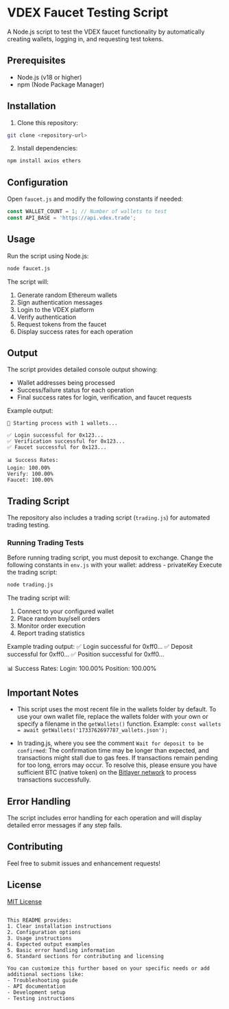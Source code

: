 # VDEX Faucet Testing Script

A Node.js script to test the VDEX faucet functionality by automatically creating wallets, logging in, and requesting test tokens.

## Prerequisites

- Node.js (v18 or higher)
- npm (Node Package Manager)

## Installation

1. Clone this repository:

```bash
git clone <repository-url>
```

2. Install dependencies:

```bash
npm install axios ethers
```

## Configuration

Open `faucet.js` and modify the following constants if needed:

```javascript
const WALLET_COUNT = 1; // Number of wallets to test
const API_BASE = 'https://api.vdex.trade';
```

## Usage

Run the script using Node.js:

```bash
node faucet.js
```

The script will:

1. Generate random Ethereum wallets
2. Sign authentication messages
3. Login to the VDEX platform
4. Verify authentication
5. Request tokens from the faucet
6. Display success rates for each operation

## Output

The script provides detailed console output showing:

- Wallet addresses being processed
- Success/failure status for each operation
- Final success rates for login, verification, and faucet requests

Example output:

```
🚀 Starting process with 1 wallets...

✅ Login successful for 0x123...
✅ Verification successful for 0x123...
✅ Faucet successful for 0x123...

📊 Success Rates:
Login: 100.00%
Verify: 100.00%
Faucet: 100.00%
```

## Trading Script

The repository also includes a trading script (`trading.js`) for automated trading testing.

### Running Trading Tests

Before running trading script, you must deposit to exchange.
Change the following constants in `env.js` with your wallet: address - privateKey
Execute the trading script:

```bash
node trading.js
```

The trading script will:

1. Connect to your configured wallet
2. Place random buy/sell orders
3. Monitor order execution
4. Report trading statistics

Example trading output:
✅ Login successful for 0xff0...
✅ Deposit successful for 0xff0...
✅ Position successful for 0xff0...

📊 Success Rates:
Login: 100.00%
Position: 100.00%

## Important Notes

- This script uses the most recent file in the wallets folder by default. To use your own wallet file, replace the wallets folder with your own or specify a filename in the `getWallets()` function.
  Example: `const wallets = await getWallets('1733762697787_wallets.json');`

- In trading.js, where you see the comment `Wait for deposit to be confirmed`: The confirmation time may be longer than expected, and transactions might stall due to gas fees. If transactions remain pending for too long, errors may occur. To resolve this, please ensure you have sufficient BTC (native token) on the [Bitlayer network](https://www.bitlayer.org/faucet) to process transactions successfully.

## Error Handling

The script includes error handling for each operation and will display detailed error messages if any step fails.

## Contributing

Feel free to submit issues and enhancement requests!

## License

[MIT License](LICENSE)

```

This README provides:
1. Clear installation instructions
2. Configuration options
3. Usage instructions
4. Expected output examples
5. Basic error handling information
6. Standard sections for contributing and licensing

You can customize this further based on your specific needs or add additional sections like:
- Troubleshooting guide
- API documentation
- Development setup
- Testing instructions
```
